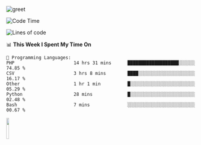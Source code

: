 ![greet](https://user-images.githubusercontent.com/44234583/146624354-9d461392-3676-4e7a-b12f-debc7319f53b.gif) 


<!--START_SECTION:waka-->
![Code Time](http://img.shields.io/badge/Code%20Time-726%20hrs%2030%20mins-blue)

![Lines of code](https://img.shields.io/badge/From%20Hello%20World%20I%27ve%20Written-10.7%20million%20lines%20of%20code-blue)

📊 **This Week I Spent My Time On** 

```text
💬 Programming Languages: 
PHP                      14 hrs 31 mins      ███████████████████░░░░░░   74.85 % 
CSV                      3 hrs 8 mins        ████░░░░░░░░░░░░░░░░░░░░░   16.17 % 
Other                    1 hr 1 min          █░░░░░░░░░░░░░░░░░░░░░░░░   05.29 % 
Python                   28 mins             █░░░░░░░░░░░░░░░░░░░░░░░░   02.48 % 
Bash                     7 mins              ░░░░░░░░░░░░░░░░░░░░░░░░░   00.67 % 
```


<!--END_SECTION:waka-->
<img src="https://user-images.githubusercontent.com/44234583/191059235-95ebfce1-7fc7-4eee-baff-214d902e7c18.gif" width="12%"/>
